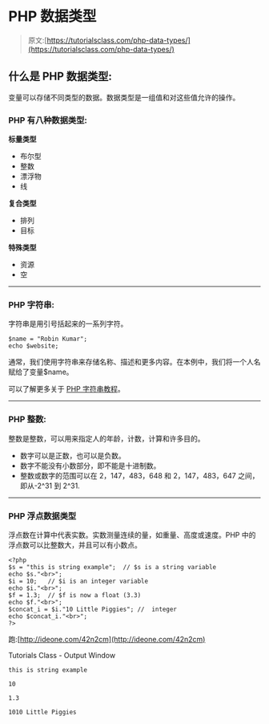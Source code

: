 # PHP 数据类型

> 原文:[https://tutorialsclass.com/php-data-types/](https://tutorialsclass.com/php-data-types/)

## 什么是 PHP 数据类型:

变量可以存储不同类型的数据。数据类型是一组值和对这些值允许的操作。

### PHP 有八种数据类型:

**标量类型**

*   布尔型
*   整数
*   漂浮物
*   线

**复合类型**

*   排列
*   目标

**特殊类型**

*   资源
*   空

* * *

### PHP 字符串:

字符串是用引号括起来的一系列字符。

```
$name = "Robin Kumar";
echo $website;
```

通常，我们使用字符串来存储名称、描述和更多内容。在本例中，我们将一个人名赋给了变量$name。

可以了解更多关于 [PHP 字符串教程](https://tutorialsclass.com/php-string-handling/)。

* * *

### PHP 整数:

整数是整数，可以用来指定人的年龄，计数，计算和许多目的。

*   数字可以是正数，也可以是负数。
*   数字不能没有小数部分，即不能是十进制数。
*   整数或数字的范围可以在 2，147，483，648 和 2，147，483，647 之间，即从-2^31 到 2^31.

* * *

### PHP 浮点数据类型

浮点数在计算中代表实数。实数测量连续的量，如重量、高度或速度。PHP 中的浮点数可以比整数大，并且可以有小数点。

```
<?php 
$s = "this is string example";  // $s is a string variable
echo $s."<br>";
$i = 10;   // $i is an integer variable 
echo $i."<br>";
$f = 1.3;  // $f is now a float (3.3)
echo $f."<br>";
$concat_i = $i."10 Little Piggies"; //  integer
echo $concat_i."<br>";
?>
```

跑:[http://ideone.com/42n2cm](http://ideone.com/42n2cm)

Tutorials Class - Output Window

```
this is string example

10

1.3

1010 Little Piggies
```